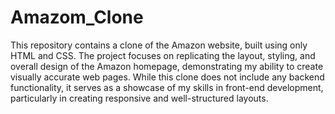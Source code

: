 # Amazom_Clone
This repository contains a clone of the Amazon website, built using only HTML and CSS. The project focuses on replicating the layout, styling, and overall design of the Amazon homepage, demonstrating my ability to create visually accurate web pages. While this clone does not include any backend functionality, it serves as a showcase of my skills in front-end development, particularly in creating responsive and well-structured layouts.
